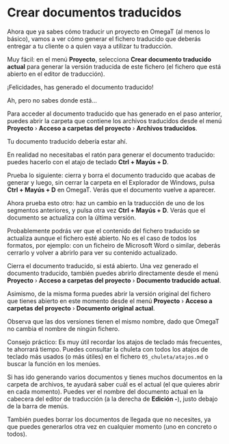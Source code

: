 # Crear documentos traducidos

Ahora que ya sabes cómo traducir un proyecto en OmegaT (al menos lo básico), vamos a ver cómo generar el fichero traducido que deberás entregar a tu cliente o a quien vaya a utilizar tu traducción.

Muy fácil: en el menú **Proyecto**, selecciona **Crear documento traducido actual** para generar la versión traducida de este fichero (el fichero que está abierto en el editor de traducción).

¡Felicidades, has generado el documento traducido!

Ah, pero no sabes donde está...

Para acceder al documento traducido que has generado en el paso anterior, puedes abrir la carpeta que contiene los archivos traducidos desde el menú **Proyecto** › **Acceso a carpetas del proyecto** › **Archivos traducidos**.

Tu documento traducido debería estar ahí.


En realidad no necesitabas el ratón para generar el documento traducido: puedes hacerlo con el atajo de teclado **Ctrl + Mayús + D**.

Prueba lo siguiente: cierra y borra el documento traducido que acabas de generar y luego, sin cerrar la carpeta en el Explorador de Windows, pulsa **Ctrl + Mayús + D** en OmegaT. Verás que el documento vuelve a aparecer.

Ahora prueba esto otro: haz un cambio en la traducción de uno de los segmentos anteriores, y pulsa otra vez **Ctrl + Mayús + D**. Verás que el documento se actualiza con la última versión.

Probablemente podrás ver que el contenido del fichero traducido se actualiza aunque el fichero esté abierto. No es el caso de todos los formatos, por ejemplo: con un ficheiro de Microsoft Word o similar, deberás cerrarlo y volver a abrirlo para ver su contenido actualizado.

Cierra el documento traducido, si está abierto. Una vez generado el documento traducido, también puedes abrirlo directamente desde el menú **Proyecto** › **Acceso a carpetas del proyecto** › **Documento traducido actual**.

Asimismo, de la misma forma puedes abrir la versión original del fichero que tienes abierto en este momento desde el menú **Proyecto** › **Acceso a carpetas del proyecto** › **Documento original actual**.

Observa que las dos versiones tienen el mismo nombre, dado que OmegaT no cambia el nombre de ningún fichero.



Consejo práctico: Es muy útil recordar los atajos de teclado más frecuentes, te ahorrará tiempo. Puedes consultar la chuleta con todos los atajos de teclado más usados (o más útiles) en el fichero `05_chuleta/atajos.md` o buscar la función en los menúes.


Si has ido generando varios documentos y tienes muchos documentos en la carpeta de archivos, te ayudará saber cuál es el actual (el que quieres abrir en cada momento). Puedes ver el nombre del documento actual en la cabecera del editor de traducción (a la derecha de **Edición -**), justo debajo de la barra de menús.

También puedes borrar los documentos de llegada que no necesites, ya que puedes generarlos otra vez en cualquier momento (uno en concreto o todos).
